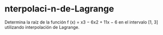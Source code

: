 # nterpolaci-n-de-Lagrange
Determina la raíz de la función f (x) = x3 − 6x2 + 11x − 6 en el intervalo [1, 3] utilizando interpolación de Lagrange.
